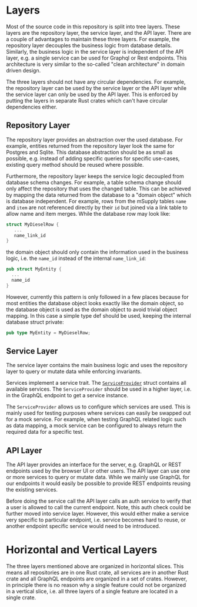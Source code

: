 # Layers

Most of the source code in this repository is split into tree layers.
These layers are the repository layer, the service layer, and the API layer.
There are a couple of advantages to maintain these three layers.
For example, the repository layer decouples the business logic from database details.
Similarly, the business logic in the service layer is independent of the API layer, e.g. a single service can be used for Graphql or Rest endpoints.
This architecture is very similar to the so-called "clean architecture" in domain driven design.

The three layers should not have any circular dependencies.
For example, the repository layer can be used by the service layer or the API layer while the service layer can only be used by the API layer.
This is enforced by putting the layers in separate Rust crates which can't have circular dependencies either.

## Repository Layer

The repository layer provides an abstraction over the used database.
For example, entities returned from the repository layer look the same for Postgres and Sqlite.
This database abstraction should be as small as possible, e.g. instead of adding specific queries for specific use-cases, existing query method should be reused where possible.

Furthermore, the repository layer keeps the service logic decoupled from database schema changes.
For example, a table schema change should only affect the repository that uses the changed table.
This can be achieved by mapping the data returned from the database to a "domain object" which is database independent.
For example, rows from the mSupply tables `name` and `item` are not referenced directly by their `id` but joined via a link table to allow name and item merges.
While the database row may look like:

```rust
struct MyDieselRow {
   ...
   name_link_id
}
```

the domain object should only contain the information used in the business logic, i.e. the `name_id` instead of the internal `name_link_id`:

```rust
pub struct MyEntity {
  ...
  name_id
}
```

However, currently this pattern is only followed in a few places because for most entities the database object looks exactly like the domain object, so the database object is used as the domain object to avoid trivial object mapping.
In this case a simple type def should be used, keeping the internal database struct private:

```rust
pub type MyEntity = MyDieselRow;
```

## Service Layer

The service layer contains the main business logic and uses the repository layer to query or mutate data while enforcing invariants.

Services implement a service trait.
The [`ServiceProvider`](service/src/service_provider.rs) struct contains all available services.
The `ServiceProvider` should be used in a higher layer, i.e. in the GraphQL endpoint to get a service instance.

The `ServiceProvider` allows us to configure which services are used.
This is mainly used for testing purposes where services can easily be swapped out for a mock service.
For example, when testing GraphQL related logic such as data mapping, a mock service can be configured to always return the required data for a specific test.

## API Layer

The API layer provides an interface for the server, e.g. GraphQL or REST endpoints used by the browser UI or other users.
The API layer can use one or more services to query or mutate data.
While we mainly use GraphQL for our endpoints it would easily be possible to provide REST endpoints reusing the existing services.

Before doing the service call the API layer calls an auth service to verify that a user is allowed to call the current endpoint.
Note, this auth check could be further moved into service layer.
However, this would either make a service very specific to particular endpoint, i.e. service becomes hard to reuse, or another endpoint specific service would need to be introduced.

# Horizontal and Vertical Layers

The three layers mentioned above are organized in horizontal slices.
This means all repositories are in one Rust crate, all services are in another Rust crate and all GraphQL endpoints are organized in a set of crates.
However, in principle there is no reason why a single feature could not be organized in a vertical slice, i.e. all three layers of a single feature are located in a single crate.
